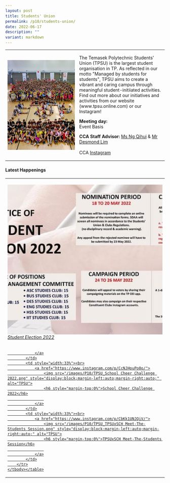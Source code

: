 ```yaml
---
layout: post
title: Students' Union
permalink: /p10/students-union/
date: 2022-06-17
description: ""
variant: markdown
---
```

<div>
    <table>
        <tbody><tr>
            <td style="width:45%"><img src="/images/CCA_su.jpg" style="display:block;margin-left:auto;margin-right:auto;" alt="Students' Union"></td>
            <td>
                <p>
              The Temasek Polytechnic Students' Union (TPSU) is the largest student organisation in TP.  As reflected in our motto  "Managed by students for students", TPSU aims to create a vibrant and caring campus through meaningful student-initiiated activities. Find out more about our initiatives and activities from our website (www.tpsu.online.com) or our Instagram! 
<br>
                </p>
                <p>
                    <b>Meeting day:</b> 
									<br>Event Basis<br>
                </p><p>
                    <b>CCA Staff Advisor:</b> <a href="mailto:ng_qihui@tp.edu.sg">Ms Ng Qihui</a> &amp; <a href="mailto:Desmond_CK_LIM@TP.EDU.SG">Mr Desmond Lim</a><br>
                    <br>
                    CCA <a href="https://www.instagram.com/tpsuonline">Instagram</a>
                </p>
            </td>
        </tr>
    </tbody></table>
</div>

#### Latest Happenings

<div>
    <table>
        <tbody><tr>
            <td style="width:33%"><br>
                <a href="https://www.instagram.com/p/Cdci-K2Jfsd/">
                    <img src="/images/P10/TPSU_Student Election 2022.png" style="display:block;margin-left:auto;margin-right:auto;" alt="TPSU">
                    <h6 style="margin-top:0%">Student Election 2022</h6>
                    
                </a>
            </td>
            <td style="width:33%"><br>
                <a href="https://www.instagram.com/p/CcNJHpuPo0o/">
                    <img src="/images/P10/TPSU_School Cheer Challenge 2022.png" style="display:block;margin-left:auto;margin-right:auto;" alt="TPSU">
                    <h6 style="margin-top:0%">School Cheer Challenge 2022</h6>
                    
                </a>
            </td>
            <td style="width:33%"><br>
                <a href="https://www.instagram.com/p/CbKk1UNJQiV/">
                    <img src="/images/P10/TPSU_TPSUxSCH Meet-The-Students Session.png" style="display:block;margin-left:auto;margin-right:auto;" alt="TPSU">
                    <h6 style="margin-top:0%">TPSUxSCH Meet-The-Students Session</h6>
                    
                </a>
            </td>
        </tr>
    </tbody></table>
</div>